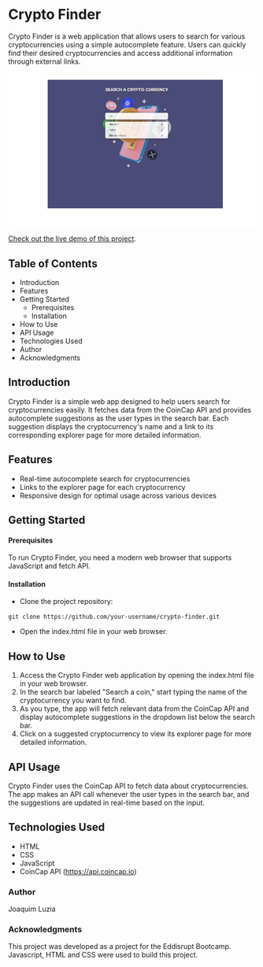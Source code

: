 # Crypto Finder
Crypto Finder is a web application that allows users to search for various cryptocurrencies using a simple autocomplete feature. Users can quickly find their desired cryptocurrencies and access additional information through external links.

![Screenshot-preview](https://github.com/joaquim25/Crypto-Finder/blob/main/screenshot/preview.png)

[Check out the live demo of this project](https://joaquim25.github.io/Crypto-Finder/).

## Table of Contents
- Introduction
- Features
- Getting Started
  - Prerequisites
  - Installation
- How to Use
- API Usage
- Technologies Used
- Author
- Acknowledgments

## Introduction
Crypto Finder is a simple web app designed to help users search for cryptocurrencies easily. It fetches data from the CoinCap API and provides autocomplete suggestions as the user types in the search bar. Each suggestion displays the cryptocurrency's name and a link to its corresponding explorer page for more detailed information.

## Features
- Real-time autocomplete search for cryptocurrencies
- Links to the explorer page for each cryptocurrency
- Responsive design for optimal usage across various devices

## Getting Started
#### Prerequisites
To run Crypto Finder, you need a modern web browser that supports JavaScript and fetch API.

#### Installation
- Clone the project repository:
```
git clone https://github.com/your-username/crypto-finder.git
```
- Open the index.html file in your web browser.

## How to Use
1. Access the Crypto Finder web application by opening the index.html file in your web browser.
2. In the search bar labeled "Search a coin," start typing the name of the cryptocurrency you want to find.
3. As you type, the app will fetch relevant data from the CoinCap API and display autocomplete suggestions in the dropdown list below the search bar.
4. Click on a suggested cryptocurrency to view its explorer page for more detailed information.

## API Usage
Crypto Finder uses the CoinCap API to fetch data about cryptocurrencies. The app makes an API call whenever the user types in the search bar, and the suggestions are updated in real-time based on the input.

## Technologies Used
- HTML
- CSS
- JavaScript
- CoinCap API (https://api.coincap.io)
  
### Author
Joaquim Luzia

### Acknowledgments
This project was developed as a project for the Eddisrupt Bootcamp. Javascript, HTML and CSS were used to build this project.
